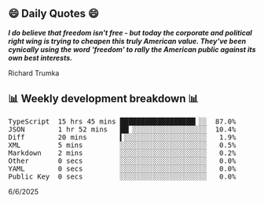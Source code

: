 ## 😄 Daily Quotes 😄

_**I do believe that freedom isn't free - but today the corporate and political right wing is trying to cheapen this truly American value. They've been cynically using the word 'freedom' to rally the American public against its own best interests.**_

Richard Trumka



## 📊 Weekly development breakdown 📊

<pre>TypeScript  15 hrs 45 mins ██████████████████▎░░  87.0%
JSON        1 hr 52 mins   ██▏░░░░░░░░░░░░░░░░░░  10.4%
Diff        20 mins        ▍░░░░░░░░░░░░░░░░░░░░   1.9%
XML         5 mins         ░░░░░░░░░░░░░░░░░░░░░   0.5%
Markdown    2 mins         ░░░░░░░░░░░░░░░░░░░░░   0.2%
Other       0 secs         ░░░░░░░░░░░░░░░░░░░░░   0.0%
YAML        0 secs         ░░░░░░░░░░░░░░░░░░░░░   0.0%
Public Key  0 secs         ░░░░░░░░░░░░░░░░░░░░░   0.0%</pre>

6/6/2025